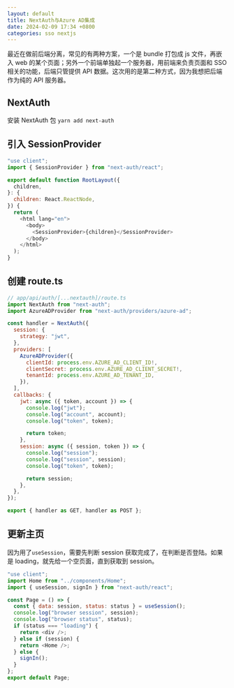 ```yaml
---
layout: default
title: NextAuth与Azure AD集成
date: 2024-02-09 17:34 +0800
categories: sso nextjs
---
```


最近在做前后端分离，常见的有两种方案，一个是 bundle 打包成 js 文件，再嵌入 web 的某个页面；另外一个前端单独起一个服务器，用前端来负责页面和 SSO 相关的功能，后端只管提供 API 数据。这次用的是第二种方式，因为我想把后端作为纯的 API 服务器。

## NextAuth

安装 NextAuth 包 `yarn add next-auth`

## 引入 SessionProvider

```javascript
"use client";
import { SessionProvider } from "next-auth/react";

export default function RootLayout({
  children,
}: {
  children: React.ReactNode,
}) {
  return (
    <html lang="en">
      <body>
        <SessionProvider>{children}</SessionProvider>
      </body>
    </html>
  );
}
```

## 创建 route.ts

```javascript
// app/api/auth/[...nextauth]/route.ts
import NextAuth from "next-auth";
import AzureADProvider from "next-auth/providers/azure-ad";

const handler = NextAuth({
  session: {
    strategy: "jwt",
  },
  providers: [
    AzureADProvider({
      clientId: process.env.AZURE_AD_CLIENT_ID!,
      clientSecret: process.env.AZURE_AD_CLIENT_SECRET!,
      tenantId: process.env.AZURE_AD_TENANT_ID,
    }),
  ],
  callbacks: {
    jwt: async ({ token, account }) => {
      console.log("jwt");
      console.log("account", account);
      console.log("token", token);

      return token;
    },
    session: async ({ session, token }) => {
      console.log("session");
      console.log("session", session);
      console.log("token", token);

      return session;
    },
  },
});

export { handler as GET, handler as POST };

```

## 更新主页

因为用了`useSession`，需要先判断 session 获取完成了，在判断是否登陆。如果是 loading，就先给一个空页面，直到获取到 session。

```javascript
"use client";
import Home from "../components/Home";
import { useSession, signIn } from "next-auth/react";

const Page = () => {
  const { data: session, status: status } = useSession();
  console.log("browser session", session);
  console.log("browser status", status);
  if (status === "loading") {
    return <div />;
  } else if (session) {
    return <Home />;
  } else {
    signIn();
  }
};
export default Page;
```
